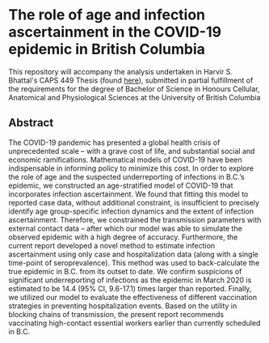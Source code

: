 # The role of age and infection ascertainment in the COVID-19 epidemic in British Columbia

This repository will accompany the analysis undertaken in Harvir S. Bhattal's CAPS 449 Thesis (found [here](https://github.com/hbhattal/covid-19-model/blob/main/CAPS%20449%20Thesis%20-%20Harvir%20S.%20Bhattal.pdf)), submitted in partial fulfillment of the requirements for the degree of Bachelor of Science in Honours Cellular, Anatomical and Physiological Sciences at the University of British Columbia

## Abstract
The COVID-19 pandemic has presented a global health crisis of unprecedented scale – with a grave cost of life, and substantial social and economic ramifications. Mathematical models of COVID-19 have been indispensable in informing policy to minimize this cost. In order to explore the role of age and the suspected underreporting of infections in B.C.’s epidemic, we constructed an age-stratified model of COVID-19 that incorporates infection ascertainment. We found that fitting this model to reported case data, without additional constraint, is insufficient to precisely identify age group-specific infection dynamics and the extent of infection ascertainment. Therefore, we constrained the transmission parameters with external contact data – after which our model was able to simulate the observed epidemic with a high degree of accuracy. Furthermore, the current report developed a novel method to estimate infection ascertainment using only case and hospitalization data (along with a single time-point of seroprevalence). This method was used to back-calculate the true epidemic in B.C. from its outset to date. We confirm suspicions of significant underreporting of infections as the epidemic in March 2020 is estimated to be 14.4 (95% CI, 9.6-17.1) times larger than reported. Finally, we utilized our model to evaluate the effectiveness of different vaccination strategies in preventing hospitalization events. Based on the utility in blocking chains of transmission, the present report recommends vaccinating high-contact essential workers earlier than currently scheduled in B.C.
